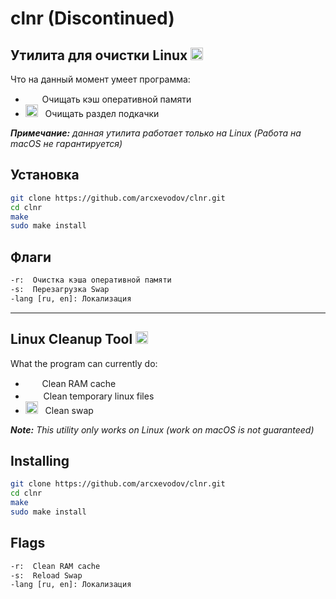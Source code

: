 # **clnr** (Discontinued)

## Утилита для очистки Linux <img src="https://media.tenor.com/fP_RQeMnWecAAAAj/penguin-wiping-floor.gif" width="20">

Что на данный момент умеет программа:

- <img src="https://media.tenor.com/PBuEkZA9cVwAAAAi/sceptical-trashcan.gif" width="15"> &nbsp; Очищать кэш оперативной памяти
- <img src="https://media.tenor.com/VRQnbam6nfwAAAAi/wiping-squidward.gif" width="20"> &nbsp; Очищать раздел подкачки

***Примечание:** данная утилита работает только на Linux (Работа на macOS не гарантируется)*

## Установка

```bash
git clone https://github.com/arcxevodov/clnr.git
cd clnr
make
sudo make install
```

## Флаги

```bash
-r:  Очистка кэша оперативной памяти
-s:  Перезагрузка Swap
-lang [ru, en]: Локализация
```

---

## Linux Cleanup Tool <img src="https://media.tenor.com/fP_RQeMnWecAAAAj/penguin-wiping-floor.gif" width="20">

What the program can currently do:

- <img src="https://media.tenor.com/PBuEkZA9cVwAAAAi/sceptical-trashcan.gif" width="15"> &nbsp; Clean RAM cache
- <img src="https://media.tenor.com/gGY6gCZu42kAAAAi/doggy-dog.gif" width="17"> &nbsp; Clean temporary linux files
- <img src="https://media.tenor.com/VRQnbam6nfwAAAAi/wiping-squidward.gif" width="20"> &nbsp; Clean swap

***Note:** This utility only works on Linux (work on macOS is not guaranteed)*

## Installing

```bash
git clone https://github.com/arcxevodov/clnr.git
cd clnr
make
sudo make install
```

## Flags

```bash
-r:  Clean RAM cache
-s:  Reload Swap
-lang [ru, en]: Локализация
```
